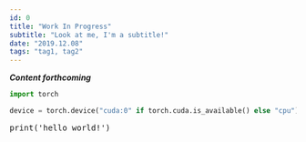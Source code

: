 ```yaml
---
id: 0
title: "Work In Progress"
subtitle: "Look at me, I'm a subtitle!"
date: "2019.12.08"
tags: "tag1, tag2"
---
```


_**Content forthcoming**_

```python
import torch

device = torch.device("cuda:0" if torch.cuda.is_available() else "cpu")
```
<pre data-executable>
print('hello world!')
</pre>

<script src="juniper.min.js"></script>
<script>new Juniper({ repo: 'ivanmontero/ivanmontero.github.io' })</script>